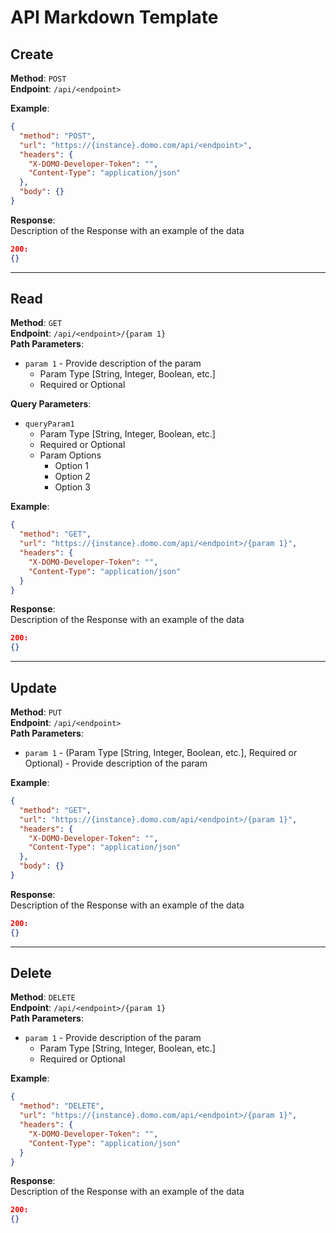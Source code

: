 # API Markdown Template

## Create

**Method**: `POST`  
**Endpoint**: `/api/<endpoint>`

**Example**:

```json http
{
  "method": "POST",
  "url": "https://{instance}.domo.com/api/<endpoint>",
  "headers": {
    "X-DOMO-Developer-Token": "",
    "Content-Type": "application/json"
  },
  "body": {}
}
```

**Response**:  
Description of the Response with an example of the data

```json
200:
{}

```

---

## Read

**Method**: `GET`  
**Endpoint**: `/api/<endpoint>/{param 1}`  
**Path Parameters**:

- `param 1` - Provide description of the param
  - Param Type [String, Integer, Boolean, etc.]
  - Required or Optional

**Query Parameters**:

- `queryParam1`
  - Param Type [String, Integer, Boolean, etc.]
  - Required or Optional
  - Param Options
    - Option 1
    - Option 2
    - Option 3

**Example**:

```json http
{
  "method": "GET",
  "url": "https://{instance}.domo.com/api/<endpoint>/{param 1}",
  "headers": {
    "X-DOMO-Developer-Token": "",
    "Content-Type": "application/json"
  }
}
```

**Response**:  
Description of the Response with an example of the data

```json
200:
{}

```

---

## Update

**Method**: `PUT`  
**Endpoint**: `/api/<endpoint>`  
**Path Parameters**:

- `param 1` - (Param Type [String, Integer, Boolean, etc.], Required or Optional) - Provide description of the param

**Example**:

```json http
{
  "method": "GET",
  "url": "https://{instance}.domo.com/api/<endpoint>/{param 1}",
  "headers": {
    "X-DOMO-Developer-Token": "",
    "Content-Type": "application/json"
  },
  "body": {}
}
```

**Response**:  
Description of the Response with an example of the data

```json
200:
{}

```

---

## Delete

**Method**: `DELETE`  
**Endpoint**: `/api/<endpoint>/{param 1}`  
**Path Parameters**:

- `param 1` - Provide description of the param
  - Param Type [String, Integer, Boolean, etc.]
  - Required or Optional

**Example**:

```json http
{
  "method": "DELETE",
  "url": "https://{instance}.domo.com/api/<endpoint>/{param 1}",
  "headers": {
    "X-DOMO-Developer-Token": "",
    "Content-Type": "application/json"
  }
}
```

**Response**:  
Description of the Response with an example of the data

```json
200:
{}

```
